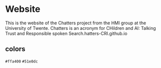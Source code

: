 # Website
This is the website of the Chatters project from the HMI group at the University of Twente. Chatters is an acronym for CHildren and AI: Talking Trust and Responsible spoken Search.hatters-CRI.github.io

## colors

`#ffa400`
`#51e0dc`

